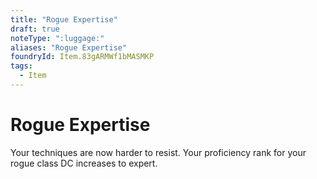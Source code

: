 ```yaml
---
title: "Rogue Expertise"
draft: true
noteType: ":luggage:"
aliases: "Rogue Expertise"
foundryId: Item.83gARMWf1bMASMKP
tags:
  - Item
---
```


# Rogue Expertise

Your techniques are now harder to resist. Your proficiency rank for your rogue class DC increases to expert.

